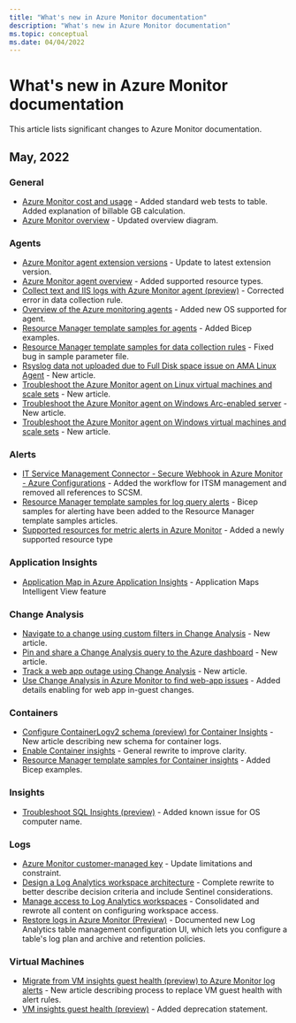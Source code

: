 ```yaml
---
title: "What's new in Azure Monitor documentation"
description: "What's new in Azure Monitor documentation"
ms.topic: conceptual
ms.date: 04/04/2022
---
```


# What's new in Azure Monitor documentation

This article lists significant changes to Azure Monitor documentation.

## May, 2022

### General

- [Azure Monitor cost and usage](/usage-estimated-costs.md) - Added standard web tests to table. Added explanation of billable GB calculation.
- [Azure Monitor overview](/overview.md) - Updated overview diagram.
### Agents

- [Azure Monitor agent extension versions](/agents/azure-monitor-agent-extension-versions.md) - Update to latest extension version.
- [Azure Monitor agent overview](/agents/azure-monitor-agent-overview.md) - Added supported resource types.
- [Collect text and IIS logs with Azure Monitor agent (preview)](/agents/data-collection-text-log.md) - Corrected error in data collection rule.
- [Overview of the Azure monitoring agents](/agents/agents-overview.md) - Added new OS supported for agent.
- [Resource Manager template samples for agents](/agents/resource-manager-agent.md) - Added Bicep examples.
- [Resource Manager template samples for data collection rules](/agents/resource-manager-data-collection-rules.md) - Fixed bug in sample parameter file.
- [Rsyslog data not uploaded due to Full Disk space issue on AMA Linux Agent](/agents/azure-monitor-agent-troubleshoot-linux-vm-rsyslog.md) - New article.
- [Troubleshoot the Azure Monitor agent on Linux virtual machines and scale sets](/agents/azure-monitor-agent-troubleshoot-linux-vm.md) - New article.
- [Troubleshoot the Azure Monitor agent on Windows Arc-enabled server](/agents/azure-monitor-agent-troubleshoot-windows-arc.md) - New article.
- [Troubleshoot the Azure Monitor agent on Windows virtual machines and scale sets](/agents/azure-monitor-agent-troubleshoot-windows-vm.md) - New article.
### Alerts

- [IT Service Management Connector - Secure Webhook in Azure Monitor - Azure Configurations](/alerts/itsm-connector-secure-webhook-connections-azure-configuration.md) - Added the workflow for ITSM management and removed all references to SCSM.
- [Resource Manager template samples for log query alerts](/alerts/resource-manager-alerts-log.md) - Bicep samples for alerting have been added to the Resource Manager template samples articles.
- [Supported resources for metric alerts in Azure Monitor](/alerts/alerts-metric-near-real-time.md) - Added a newly supported resource type
### Application Insights

- [Application Map in Azure Application Insights](/app/app-map.md) - Application Maps Intelligent View feature
### Change Analysis

- [Navigate to a change using custom filters in Change Analysis](/change/change-analysis-custom-filters.md) - New article.
- [Pin and share a Change Analysis query to the Azure dashboard](/change/change-analysis-query.md) - New article.
- [Track a web app outage using Change Analysis](/change/change-analysis-outages.md) - New article.
- [Use Change Analysis in Azure Monitor to find web-app issues](/change/change-analysis.md) - Added details  enabling for web app in-guest changes.
### Containers

- [Configure ContainerLogv2 schema (preview) for Container Insights](/containers/container-insights-logging-v2.md) - New article describing new schema for container logs.
- [Enable Container insights](/containers/container-insights-onboard.md) - General rewrite to improve clarity.
- [Resource Manager template samples for Container insights](/containers/resource-manager-container-insights.md) - Added Bicep examples.
### Insights

- [Troubleshoot SQL Insights (preview)](/insights/sql-insights-troubleshoot.md) - Added known issue for OS computer name.
### Logs

- [Azure Monitor customer-managed key](/logs/customer-managed-keys.md) - Update limitations and constraint.
- [Design a Log Analytics workspace architecture](/logs/workspace-design.md) - Complete rewrite to better describe decision criteria and include Sentinel considerations.
- [Manage access to Log Analytics workspaces](/logs/manage-access.md) - Consolidated and rewrote all content on configuring workspace access.
- [Restore logs in Azure Monitor (Preview)](/logs/restore.md) - Documented new Log Analytics table management configuration UI, which lets you configure a table's log plan and archive and retention policies.
### Virtual Machines

- [Migrate from VM insights guest health (preview) to Azure Monitor log alerts](/vm/vminsights-health-migrate.md) - New article describing process to replace VM guest health with alert rules.
- [VM insights guest health (preview)](/vm/vminsights-health-overview.md) - Added deprecation statement.